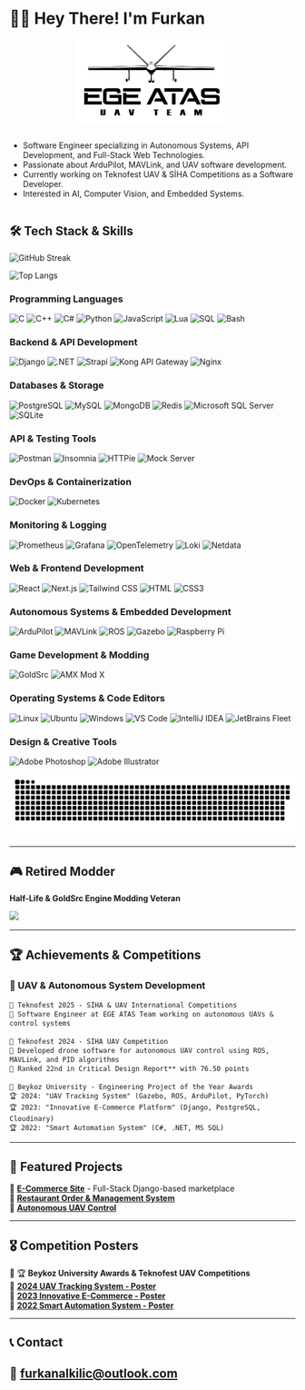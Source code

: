 

# 👨‍💻 **Hey There! I'm Furkan**  

<div style="display: flex; align-items: center; justify-content: space-between; gap: 15px; flex-wrap: wrap; width: 100%;">
  <img src="ege-atas-uav-team.jpg" alt="EGE ATAS UAV TEAM" style="height: 150px; width: 275px; max-width: 100%; border-radius: 10px; display: block; margin: 0 auto;">
  <div style="flex: 1; min-width: 300px;">
    <ul>
      <li>Software Engineer specializing in Autonomous Systems, API Development, and Full-Stack Web Technologies.</li>
      <li>Passionate about ArduPilot, MAVLink, and UAV software development.</li>
      <li>Currently working on Teknofest UAV &amp; SİHA Competitions as a Software Developer.</li>
      <li>Interested in AI, Computer Vision, and Embedded Systems.</li>
    </ul>
  </div>
</div>

## **🛠 Tech Stack & Skills**
![GitHub Streak](https://streak-stats.demolab.com?user=furkanalk&theme=shades-of-purple&short_numbers=true&date_format=M%20j%5B%2C%20Y%5D&exclude_days=Sat)

![Top Langs](https://github-readme-stats.vercel.app/api/top-langs/?username=furkanalk&layout=compact&theme=shades-of-purple&card_width=495)  

### **Programming Languages**
![C](https://img.shields.io/badge/C-A8B9CC?logo=c&logoColor=white&style=for-the-badge)
![C++](https://img.shields.io/badge/C++-00599C?logo=cplusplus&logoColor=white&style=for-the-badge)
![C#](https://img.shields.io/badge/C%23-239120?logo=csharp&logoColor=white&style=for-the-badge)
![Python](https://img.shields.io/badge/Python-3776AB?logo=python&logoColor=white&style=for-the-badge)
![JavaScript](https://img.shields.io/badge/JavaScript-F7DF1E?logo=javascript&logoColor=black&style=for-the-badge)
![Lua](https://img.shields.io/badge/Lua-2C2D72?logo=lua&logoColor=white&style=for-the-badge)
![SQL](https://img.shields.io/badge/SQL-4479A1?logo=mysql&logoColor=white&style=for-the-badge)
![Bash](https://img.shields.io/badge/Bash-4EAA25?logo=gnubash&logoColor=white&style=for-the-badge)

### **Backend & API Development**
![Django](https://img.shields.io/badge/Django-092E20?logo=django&logoColor=white&style=for-the-badge)
![.NET](https://img.shields.io/badge/.NET-512BD4?logo=dotnet&logoColor=white&style=for-the-badge)
![Strapi](https://img.shields.io/badge/Strapi-2E7EEA?logo=strapi&logoColor=white&style=for-the-badge)
![Kong API Gateway](https://img.shields.io/badge/Kong-00A4CC?logo=kong&logoColor=white&style=for-the-badge)
![Nginx](https://img.shields.io/badge/Nginx-009639?logo=nginx&logoColor=white&style=for-the-badge)

### **Databases & Storage**
![PostgreSQL](https://img.shields.io/badge/PostgreSQL-336791?logo=postgresql&logoColor=white&style=for-the-badge)
![MySQL](https://img.shields.io/badge/MySQL-4479A1?logo=mysql&logoColor=white&style=for-the-badge)
![MongoDB](https://img.shields.io/badge/MongoDB-47A248?logo=mongodb&logoColor=white&style=for-the-badge)
![Redis](https://img.shields.io/badge/Redis-DC382D?logo=redis&logoColor=white&style=for-the-badge)
![Microsoft SQL Server](https://img.shields.io/badge/Microsoft%20SQL%20Server-CC2927?logo=microsoftsqlserver&logoColor=white&style=for-the-badge)
![SQLite](https://img.shields.io/badge/SQLite-003B57?logo=sqlite&logoColor=white&style=for-the-badge)

### **API & Testing Tools**
![Postman](https://img.shields.io/badge/Postman-FF6C37?logo=postman&logoColor=white&style=for-the-badge)
![Insomnia](https://img.shields.io/badge/Insomnia-4000BF?logo=insomnia&logoColor=white&style=for-the-badge)
![HTTPie](https://img.shields.io/badge/HTTPie-49B2E8?logo=httpie&logoColor=white&style=for-the-badge)
![Mock Server](https://img.shields.io/badge/Mock%20Server-FF6C37?logo=mockserver&logoColor=white&style=for-the-badge)

### **DevOps & Containerization**
![Docker](https://img.shields.io/badge/Docker-2496ED?logo=docker&logoColor=white&style=for-the-badge)
![Kubernetes](https://img.shields.io/badge/Kubernetes-326CE5?logo=kubernetes&logoColor=white&style=for-the-badge)

### **Monitoring & Logging**
![Prometheus](https://img.shields.io/badge/Prometheus-E6522C?logo=prometheus&logoColor=white&style=for-the-badge)
![Grafana](https://img.shields.io/badge/Grafana-F46800?logo=grafana&logoColor=white&style=for-the-badge)
![OpenTelemetry](https://img.shields.io/badge/OpenTelemetry-9C40F7?logo=opentelemetry&logoColor=white&style=for-the-badge)
![Loki](https://img.shields.io/badge/Loki-0A0F2C?logo=loki&logoColor=white&style=for-the-badge)
![Netdata](https://img.shields.io/badge/Netdata-00C6B4?logo=netdata&logoColor=white&style=for-the-badge)

### **Web & Frontend Development**
![React](https://img.shields.io/badge/React-61DAFB?logo=react&logoColor=black&style=for-the-badge)
![Next.js](https://img.shields.io/badge/Next.js-000000?logo=nextdotjs&logoColor=white&style=for-the-badge)
![Tailwind CSS](https://img.shields.io/badge/Tailwind_CSS-06B6D4?logo=tailwindcss&logoColor=white&style=for-the-badge)
![HTML](https://img.shields.io/badge/HTML5-E34F26?logo=html5&logoColor=white&style=for-the-badge)
![CSS3](https://img.shields.io/badge/CSS3-1572B6?logo=css3&logoColor=white&style=for-the-badge)

### **Autonomous Systems & Embedded Development**
![ArduPilot](https://img.shields.io/badge/ArduPilot-000000?logo=autopilot&logoColor=white&style=for-the-badge)
![MAVLink](https://img.shields.io/badge/MAVLink-00979D?logo=drone&logoColor=white&style=for-the-badge)
![ROS](https://img.shields.io/badge/ROS-22314E?logo=ros&logoColor=white&style=for-the-badge)
![Gazebo](https://img.shields.io/badge/Gazebo-9D76C1?logo=gazebo&logoColor=white&style=for-the-badge)
![Raspberry Pi](https://img.shields.io/badge/Raspberry%20Pi-A22846?logo=raspberrypi&logoColor=white&style=for-the-badge)

### **Game Development & Modding**
![GoldSrc](https://img.shields.io/badge/GoldSrc-FF8C00?logo=valve&logoColor=white&style=for-the-badge)
![AMX Mod X](https://img.shields.io/badge/AMXModX-004080?logo=counter-strike&logoColor=white&style=for-the-badge)

### **Operating Systems & Code Editors**
![Linux](https://img.shields.io/badge/Linux-FCC624?logo=linux&logoColor=black&style=for-the-badge)
![Ubuntu](https://img.shields.io/badge/Ubuntu-E95420?logo=ubuntu&logoColor=white&style=for-the-badge)
![Windows](https://img.shields.io/badge/Windows-0078D6?logo=windows&logoColor=white&style=for-the-badge)
![VS Code](https://img.shields.io/badge/VSCode-007ACC?logo=visualstudiocode&logoColor=white&style=for-the-badge)
![IntelliJ IDEA](https://img.shields.io/badge/IntelliJ%20IDEA-000000?logo=intellijidea&logoColor=white&style=for-the-badge)
![JetBrains Fleet](https://img.shields.io/badge/JetBrains%20Fleet-000000?logo=jetbrains&logoColor=white&style=for-the-badge)

### **Design & Creative Tools**
![Adobe Photoshop](https://img.shields.io/badge/Adobe%20Photoshop-31A8FF?logo=adobephotoshop&logoColor=white&style=for-the-badge)
![Adobe Illustrator](https://img.shields.io/badge/Adobe%20Illustrator-FF9A00?logo=adobeillustrator&logoColor=white&style=for-the-badge)

![Snake animation](https://github.com/furkanalk/furkanalk/blob/output/github-snake-dark.svg)

---
## **🎮 Retired Modder**
**Half-Life & GoldSrc Engine Modding Veteran** 
 
<img src="https://y.yarn.co/e404f470-c670-4141-a14e-f4226e354582_text.gif" width="300">  

---

## **🏆 Achievements & Competitions**
### **🚀 UAV & Autonomous System Development**
```
📌 Teknofest 2025 - SİHA & UAV International Competitions  
🔹 Software Engineer at EGE ATAS Team working on autonomous UAVs & control systems  

📌 Teknofest 2024 - SİHA UAV Competition 
🔹 Developed drone software for autonomous UAV control using ROS, MAVLink, and PID algorithms 
🔹 Ranked 22nd in Critical Design Report** with 76.50 points  

📌 Beykoz University - Engineering Project of the Year Awards
🏆 2024: "UAV Tracking System" (Gazebo, ROS, ArduPilot, PyTorch)  
🏆 2023: "Innovative E-Commerce Platform" (Django, PostgreSQL, Cloudinary)  
🏆 2022: "Smart Automation System" (C#, .NET, MS SQL)  
```
---

## **📂 Featured Projects**
🔹 [**E-Commerce Site**](https://github.com/furkanalk/e-commerce-site) - Full-Stack Django-based marketplace  
🔹 [**Restaurant Order & Management System**](https://github.com/furkanalk/restaurant-order-and-management-system)  
🔹 [**Autonomous UAV Control**](https://drive.google.com/file/d/1JXUwvr_YIsbV7Gv-_KE2djEcS9uxYIl9/view?usp=sharing)  

---

## **🎖 Competition Posters**
📌 🏆 **Beykoz University Awards & Teknofest UAV Competitions**  
🔹 **[2024 UAV Tracking System - Poster](https://drive.google.com/file/d/1JXUwvr_YIsbV7Gv-_KE2djEcS9uxYIl9/view?usp=sharing)**  
🔹 **[2023 Innovative E-Commerce - Poster](https://drive.google.com/file/d/1UBO3B8Z_aL3RfUA-bXrGFzWUaYfxo1qJ/view?usp=sharing)**  
🔹 **[2022 Smart Automation System - Poster](https://drive.google.com/file/d/1ueqYe2-CFdOi4WHY4_-TqtMxRNSkPgkF/view?usp=sharing)**  

---

## **📞 Contact**

📧 **furkanalkilic@outlook.com**
---